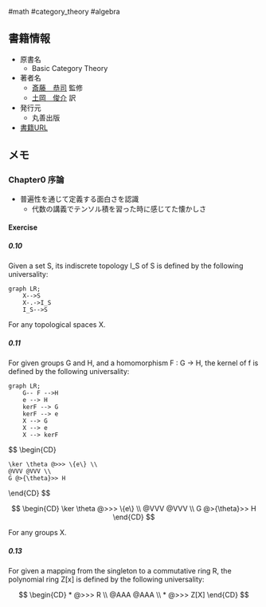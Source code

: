 #math #category_theory #algebra

## 書籍情報

- 原書名
	- Basic Category Theory
- 著者名
	- [斎藤　恭司](https://www.maruzen-publishing.co.jp/author/a140215.html) 監修  
	- [土岡　俊介](https://www.maruzen-publishing.co.jp/author/a140214.html) 訳  
- 発行元
	- 丸善出版
- [書籍URL](https://www.maruzen-publishing.co.jp/item/?book_no=295027)

## メモ

### Chapter0 序論

- 普遍性を通じて定義する面白さを認識
	- 代数の講義でテンソル積を習った時に感じてた懐かしさ

#### Exercise 

##### 0.10

Given a set S, its indiscrete topology I_S of S is defined by the following universality:

```mermaid
graph LR;
	X-->S
	X-.->I_S
	I_S-->S
```
For any topological spaces X.

##### 0.11

For given groups G and H, and a homomorphism F : G → H, the kernel of f is defined by the following universality:

```mermaid
graph LR;
	G-- F -->H
	e --> H
	kerF --> G
	kerF --> e
	X --> G
	X --> e
	X --> kerF
```

$$ 
\begin{CD}
	
	\ker \theta @>>> \{e\} \\
	@VVV @VVV \\
	G @>{\theta}>> H
\end{CD}
$$

$$ 
\begin{CD}
	\ker \theta @>>> \{e\} \\
	@VVV @VVV \\
	G @>{\theta}>> H
\end{CD}
$$

For any groups X.

##### 0.13

For given a mapping from the singleton to a commutative ring R, the polynomial ring Z[x] is defined by the following universality:

$$ 
\begin{CD}
	* @>>> R \\
	@AAA @AAA \\
	* @>>> Z[X]
\end{CD}
$$

